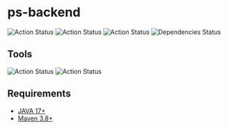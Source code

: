 # ps-backend

<div align="left">

![Action Status](https://img.shields.io/badge/build-passing-ff69b4)
![Action Status](https://img.shields.io/badge/test-passing-blueviolet)
![Action Status](https://img.shields.io/badge/coverage-100%25-ff69b4)
![Dependencies Status](https://img.shields.io/badge/dependencies-up%20to%20date-blueviolet.svg)

</div>

## Tools

![Action Status](https://img.shields.io/badge/Java-ED8B00?style=for-the-badge&logo=java&logoColor=white)
![Action Status](https://img.shields.io/badge/Spring_Boot-F2F4F9?style=for-the-badge&logo=spring-boot)

## Requirements
* [JAVA 17+](https://www.java.com)
* [Maven 3.8+](https://maven.apache.org)

